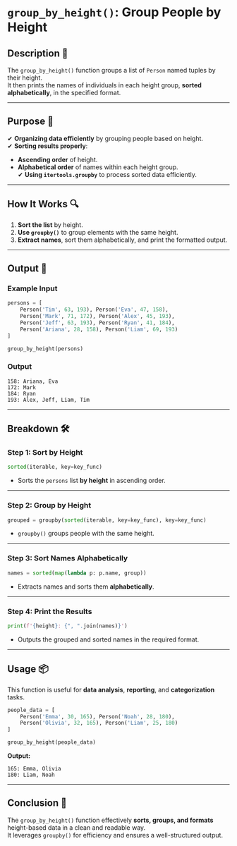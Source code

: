 # `group_by_height()`: Group People by Height

## Description 📝

The `group_by_height()` function groups a list of `Person` named tuples by their height.  
It then prints the names of individuals in each height group, **sorted alphabetically**, in the specified format.

---

## Purpose 🎯

✔ **Organizing data efficiently** by grouping people based on height.  
✔ **Sorting results properly**:

-   **Ascending order** of height.
-   **Alphabetical order** of names within each height group.  
    ✔ **Using `itertools.groupby`** to process sorted data efficiently.

---

## How It Works 🔍

1. **Sort the list** by height.
2. **Use `groupby()`** to group elements with the same height.
3. **Extract names**, sort them alphabetically, and print the formatted output.

---

## Output 📜

### Example Input

```python
persons = [
    Person('Tim', 63, 193), Person('Eva', 47, 158),
    Person('Mark', 71, 172), Person('Alex', 45, 193),
    Person('Jeff', 63, 193), Person('Ryan', 41, 184),
    Person('Ariana', 28, 158), Person('Liam', 69, 193)
]

group_by_height(persons)
```

### Output

```plaintext
158: Ariana, Eva
172: Mark
184: Ryan
193: Alex, Jeff, Liam, Tim
```

---

## Breakdown 🛠

### Step 1: Sort by Height

```python
sorted(iterable, key=key_func)
```

-   Sorts the `persons` list **by height** in ascending order.

---

### Step 2: Group by Height

```python
grouped = groupby(sorted(iterable, key=key_func), key=key_func)
```

-   `groupby()` groups people with the same height.

---

### Step 3: Sort Names Alphabetically

```python
names = sorted(map(lambda p: p.name, group))
```

-   Extracts names and sorts them **alphabetically**.

---

### Step 4: Print the Results

```python
print(f'{height}: {", ".join(names)}')
```

-   Outputs the grouped and sorted names in the required format.

---

## Usage 📦

This function is useful for **data analysis**, **reporting**, and **categorization** tasks.

```python
people_data = [
    Person('Emma', 30, 165), Person('Noah', 28, 180),
    Person('Olivia', 32, 165), Person('Liam', 25, 180)
]

group_by_height(people_data)
```

**Output:**

```plaintext
165: Emma, Olivia
180: Liam, Noah
```

---

## Conclusion 🚀

The `group_by_height()` function effectively **sorts, groups, and formats** height-based data in a clean and readable way.  
It leverages `groupby()` for efficiency and ensures a well-structured output.
